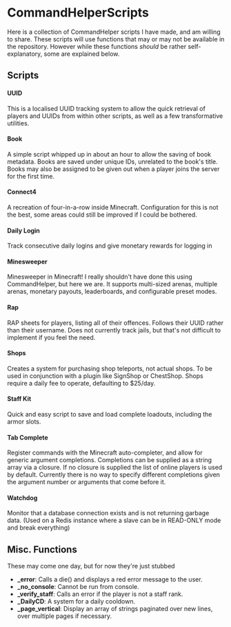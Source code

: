 # CommandHelperScripts
Here is a collection of CommandHelper scripts I have made, and am willing to share. These scripts will use functions that may or may not be available in the repository. However while these functions *should* be rather self-explanatory, some are explained below.

## Scripts
#### UUID
This is a localised UUID tracking system to allow the quick retrieval of players and UUIDs from within other scripts, as well as a few transformative utilities.

#### Book
A simple script whipped up in about an hour to allow the saving of book metadata. Books are saved under unique IDs, unrelated to the book's title. Books may also be assigned to be given out when a player joins the server for the first time.

#### Connect4
A recreation of four-in-a-row inside Minecraft. Configuration for this is not the best, some areas could still be improved if I could be bothered.

#### Daily Login
Track consecutive daily logins and give monetary rewards for logging in

#### Minesweeper
Minesweeper in Minecraft! I really shouldn't have done this using CommandHelper, but here we are. It supports multi-sized arenas, multiple arenas, monetary payouts, leaderboards, and configurable preset modes.

#### Rap
RAP sheets for players, listing all of their offences. Follows their UUID rather than their username. Does not currently track jails, but that's not difficult to implement if you feel the need.

#### Shops
Creates a system for purchasing shop teleports, not actual shops. To be used in conjunction with a plugin like SignShop or ChestShop. Shops require a daily fee to operate, defaulting to $25/day.

#### Staff Kit
Quick and easy script to save and load complete loadouts, including the armor slots.

#### Tab Complete
Register commands with the Minecraft auto-completer, and allow for generic argument completions. Completions can be supplied as a string array via a closure. If no closure is supplied the list of online players is used by default.
Currently there is no way to specify different completions given the argument number or arguments that come before it.

#### Watchdog
Monitor that a database connection exists and is not returning garbage data. (Used on a Redis instance where a slave can be in READ-ONLY mode and break everything)

## Misc. Functions
These may come one day, but for now they're just stubbed
* **_error**: Calls a die() and displays a red error message to the user.
* **_no_console**: Cannot be run from console.
* **_verify_staff**: Calls an error if the player is not a staff rank.
* **_DailyCD**: A system for a daily cooldown.
* **_page_vertical**: Display an array of strings paginated over new lines, over multiple pages if necessary.
